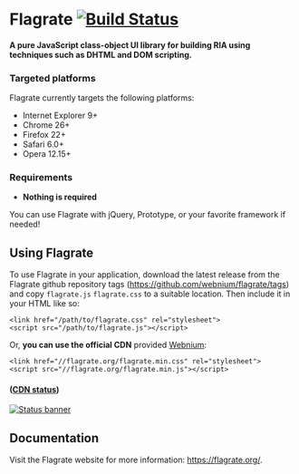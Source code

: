 Flagrate [![Build Status](https://circleci.com/gh/webnium/flagrate/tree/master.png?circle-token=1e62d579c1775441e9f8a70ecf02ac3255b80a5e)](#)
========

#### A pure JavaScript class-object UI library for building RIA using techniques such as DHTML and DOM scripting. ####

### Targeted platforms ###

Flagrate currently targets the following platforms:

* Internet Explorer 9+
* Chrome 26+
* Firefox 22+
* Safari 6.0+
* Opera 12.15+

### Requirements ###

* **Nothing is required**

You can use Flagrate with jQuery, Prototype, or your favorite framework if needed!

Using Flagrate
--------------

To use Flagrate in your application, download the latest release from the
Flagrate github repository tags (<https://github.com/webnium/flagrate/tags>) and copy 
`flagrate.js` `flagrate.css` to a suitable location. Then include it in your HTML like so:

    <link href="/path/to/flagrate.css" rel="stylesheet">
    <script src="/path/to/flagrate.js"></script>

Or, **you can use the official CDN** provided [Webnium](https://webnium.co.jp/):

    <link href="//flagrate.org/flagrate.min.css" rel="stylesheet">
    <script src="//flagrate.org/flagrate.min.js"></script>

#### ([CDN status](http://stats.pingdom.com/z2isnrsvidf5/874134))
[![Status banner](https://share.pingdom.com/banners/36f90d37)](http://stats.pingdom.com/z2isnrsvidf5/874134)

Documentation
-------------

Visit the Flagrate website for more information: <https://flagrate.org/>.
